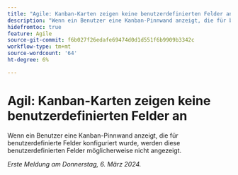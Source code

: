 ```yaml
---
title: "Agile: Kanban-Karten zeigen keine benutzerdefinierten Felder an."
description: "Wenn ein Benutzer eine Kanban-Pinnwand anzeigt, die für benutzerdefinierte Felder konfiguriert wurde, werden diese benutzerdefinierten Felder möglicherweise nicht angezeigt."
hidefromtoc: true
feature: Agile
source-git-commit: f6b027f26edafe69474d0d1d551f6b9909b3342c
workflow-type: tm+mt
source-wordcount: '64'
ht-degree: 6%

---
```



# Agil: Kanban-Karten zeigen keine benutzerdefinierten Felder an

Wenn ein Benutzer eine Kanban-Pinnwand anzeigt, die für benutzerdefinierte Felder konfiguriert wurde, werden diese benutzerdefinierten Felder möglicherweise nicht angezeigt.

_Erste Meldung am Donnerstag, 6. März 2024._

